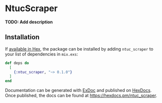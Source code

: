 # NtucScraper

**TODO: Add description**

## Installation

If [available in Hex](https://hex.pm/docs/publish), the package can be installed
by adding `ntuc_scraper` to your list of dependencies in `mix.exs`:

```elixir
def deps do
  [
    {:ntuc_scraper, "~> 0.1.0"}
  ]
end
```

Documentation can be generated with [ExDoc](https://github.com/elixir-lang/ex_doc)
and published on [HexDocs](https://hexdocs.pm). Once published, the docs can
be found at <https://hexdocs.pm/ntuc_scraper>.
